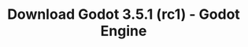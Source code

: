 ---
# Generated by /tools/generators/src/download_archive_generator !!! do not edit by hand !!!
title: 'Download Godot 3.5.1 (rc1) - Godot Engine'
type: 'download/archive'
name: '3.5.1'
flavor: 'rc1'
release_date: '2022-09-02T03:00:00-00:00'
release_notes: 'article/release-candidate-godot-3-5-1-rc-1/'
primaryPlatforms:
  - 'android.apk'
  - 'linux.64'
  - 'macos.universal'
  - 'windows.64'
  - 'linux_server.headless.64'
  - 'web'
  - 'templates'
links:
  android.apk:
    name: 'android.apk'
    title: 'Android'
    caption: 'APK Universal (ARM64 + ARMv7 + x86_64 + x86)'
    tags:
      - 'APK download'
      - 'ARM64/v7'
      - 'x86 (64 & 32 bit)'
    hosts:
      github_builds:
        regular: 'https://github.com/godotengine/godot-builds/releases/download/3.5.1-rc1/Godot_v3.5.1-rc1_android_editor.apk'
        mono: '#'
      github:
        regular: 'https://github.com/godotengine/godot/releases/download/3.5.1-rc1/Godot_v3.5.1-rc1_android_editor.apk'
        mono: '#'
  linux.64:
    name: 'linux.64'
    title: 'Linux'
    caption: 'Padrão (x86_64)'
    tags:
      - '64 bit'
    hosts:
      github_builds:
        regular: 'https://github.com/godotengine/godot-builds/releases/download/3.5.1-rc1/Godot_v3.5.1-rc1_x11.64.zip'
        mono: 'https://github.com/godotengine/godot-builds/releases/download/3.5.1-rc1/Godot_v3.5.1-rc1_mono_x11_64.zip'
      github:
        regular: 'https://github.com/godotengine/godot/releases/download/3.5.1-rc1/Godot_v3.5.1-rc1_x11.64.zip'
        mono: 'https://github.com/godotengine/godot/releases/download/3.5.1-rc1/Godot_v3.5.1-rc1_mono_x11_64.zip'
  macos.universal:
    name: 'macos.universal'
    title: 'macOS'
    caption: 'Universal (x86_64 + Silício da Apple)'
    tags:
      - 'Intel/Apple Silicon'
      - '64 bit'
    hosts:
      github_builds:
        regular: 'https://github.com/godotengine/godot-builds/releases/download/3.5.1-rc1/Godot_v3.5.1-rc1_osx.universal.zip'
        mono: 'https://github.com/godotengine/godot-builds/releases/download/3.5.1-rc1/Godot_v3.5.1-rc1_mono_osx.universal.zip'
      github:
        regular: 'https://github.com/godotengine/godot/releases/download/3.5.1-rc1/Godot_v3.5.1-rc1_osx.universal.zip'
        mono: 'https://github.com/godotengine/godot/releases/download/3.5.1-rc1/Godot_v3.5.1-rc1_mono_osx.universal.zip'
  windows.64:
    name: 'windows.64'
    title: 'Windows'
    caption: 'Padrão (x86_64)'
    tags:
      - '64 bit'
    hosts:
      github_builds:
        regular: 'https://github.com/godotengine/godot-builds/releases/download/3.5.1-rc1/Godot_v3.5.1-rc1_win64.exe.zip'
        mono: 'https://github.com/godotengine/godot-builds/releases/download/3.5.1-rc1/Godot_v3.5.1-rc1_mono_win64.zip'
      github:
        regular: 'https://github.com/godotengine/godot/releases/download/3.5.1-rc1/Godot_v3.5.1-rc1_win64.exe.zip'
        mono: 'https://github.com/godotengine/godot/releases/download/3.5.1-rc1/Godot_v3.5.1-rc1_mono_win64.zip'
  linux_server.headless.64:
    name: 'linux_server.headless.64'
    title: 'Linux Server'
    caption: 'Headless (x86_64)'
    tags:
      - '64 bit'
      - 'Headless'
    hosts:
      github_builds:
        regular: 'https://github.com/godotengine/godot-builds/releases/download/3.5.1-rc1/Godot_v3.5.1-rc1_linux_headless.64.zip'
        mono: 'https://github.com/godotengine/godot-builds/releases/download/3.5.1-rc1/Godot_v3.5.1-rc1_mono_linux_headless_64.zip'
      github:
        regular: 'https://github.com/godotengine/godot/releases/download/3.5.1-rc1/Godot_v3.5.1-rc1_linux_headless.64.zip'
        mono: 'https://github.com/godotengine/godot/releases/download/3.5.1-rc1/Godot_v3.5.1-rc1_mono_linux_headless_64.zip'
  web:
    name: 'web'
    title: 'Editor Web'
    caption: ''
    tags:
      - 'Self-hosted'
      - 'Cross-platform'
    hosts:
      github_builds:
        regular: 'https://github.com/godotengine/godot-builds/releases/download/3.5.1-rc1/Godot_v3.5.1-rc1_web_editor.zip'
        mono: '#'
      github:
        regular: 'https://github.com/godotengine/godot/releases/download/3.5.1-rc1/Godot_v3.5.1-rc1_web_editor.zip'
        mono: '#'
  linux.32:
    name: 'linux.32'
    title: 'Linux'
    caption: 'Padrão (x86)'
    tags:
      - '32 bit'
    hosts:
      github_builds:
        regular: 'https://github.com/godotengine/godot-builds/releases/download/3.5.1-rc1/Godot_v3.5.1-rc1_x11.32.zip'
        mono: 'https://github.com/godotengine/godot-builds/releases/download/3.5.1-rc1/Godot_v3.5.1-rc1_mono_x11_32.zip'
      github:
        regular: 'https://github.com/godotengine/godot/releases/download/3.5.1-rc1/Godot_v3.5.1-rc1_x11.32.zip'
        mono: 'https://github.com/godotengine/godot/releases/download/3.5.1-rc1/Godot_v3.5.1-rc1_mono_x11_32.zip'
  windows.32:
    name: 'windows.32'
    title: 'Windows'
    caption: 'Padrão (x86)'
    tags:
      - '32 bit'
    hosts:
      github_builds:
        regular: 'https://github.com/godotengine/godot-builds/releases/download/3.5.1-rc1/Godot_v3.5.1-rc1_win32.exe.zip'
        mono: 'https://github.com/godotengine/godot-builds/releases/download/3.5.1-rc1/Godot_v3.5.1-rc1_mono_win32.zip'
      github:
        regular: 'https://github.com/godotengine/godot/releases/download/3.5.1-rc1/Godot_v3.5.1-rc1_win32.exe.zip'
        mono: 'https://github.com/godotengine/godot/releases/download/3.5.1-rc1/Godot_v3.5.1-rc1_mono_win32.zip'
  linux_server.64:
    name: 'linux_server.64'
    title: 'Servidor Linux'
    caption: 'Padrão (x86_64)'
    tags:
      - '64 bit'
    hosts:
      github_builds:
        regular: 'https://github.com/godotengine/godot-builds/releases/download/3.5.1-rc1/Godot_v3.5.1-rc1_linux_server.64.zip'
        mono: 'https://github.com/godotengine/godot-builds/releases/download/3.5.1-rc1/Godot_v3.5.1-rc1_mono_linux_server_64.zip'
      github:
        regular: 'https://github.com/godotengine/godot/releases/download/3.5.1-rc1/Godot_v3.5.1-rc1_linux_server.64.zip'
        mono: 'https://github.com/godotengine/godot/releases/download/3.5.1-rc1/Godot_v3.5.1-rc1_mono_linux_server_64.zip'
  aar_library:
    name: 'aar_library'
    title: 'Biblioteca de AAR'
    caption: ''
    tags:
      - 'Android plugins'
      - 'Java'
      - 'Kotlin'
    hosts:
      github_builds:
        regular: 'https://github.com/godotengine/godot-builds/releases/download/3.5.1-rc1/godot-lib.3.5.1.rc1.release.aar'
        mono: 'https://github.com/godotengine/godot-builds/releases/download/3.5.1-rc1/godot-lib.3.5.1.rc1.mono.release.aar'
      github:
        regular: 'https://github.com/godotengine/godot/releases/download/3.5.1-rc1/godot-lib.3.5.1.rc1.release.aar'
        mono: 'https://github.com/godotengine/godot/releases/download/3.5.1-rc1/godot-lib.3.5.1.rc1.mono.release.aar'
  templates:
    name: 'templates'
    title: 'Modelos de exportação'
    caption: ''
    tags:
      - 'Utilizado para exportar os seus jogos para todas as plataformas suportadas'
    hosts:
      github_builds:
        regular: 'https://github.com/godotengine/godot-builds/releases/download/3.5.1-rc1/Godot_v3.5.1-rc1_export_templates.tpz'
        mono: 'https://github.com/godotengine/godot-builds/releases/download/3.5.1-rc1/Godot_v3.5.1-rc1_mono_export_templates.tpz'
      github:
        regular: 'https://github.com/godotengine/godot/releases/download/3.5.1-rc1/Godot_v3.5.1-rc1_export_templates.tpz'
        mono: 'https://github.com/godotengine/godot/releases/download/3.5.1-rc1/Godot_v3.5.1-rc1_mono_export_templates.tpz'
---